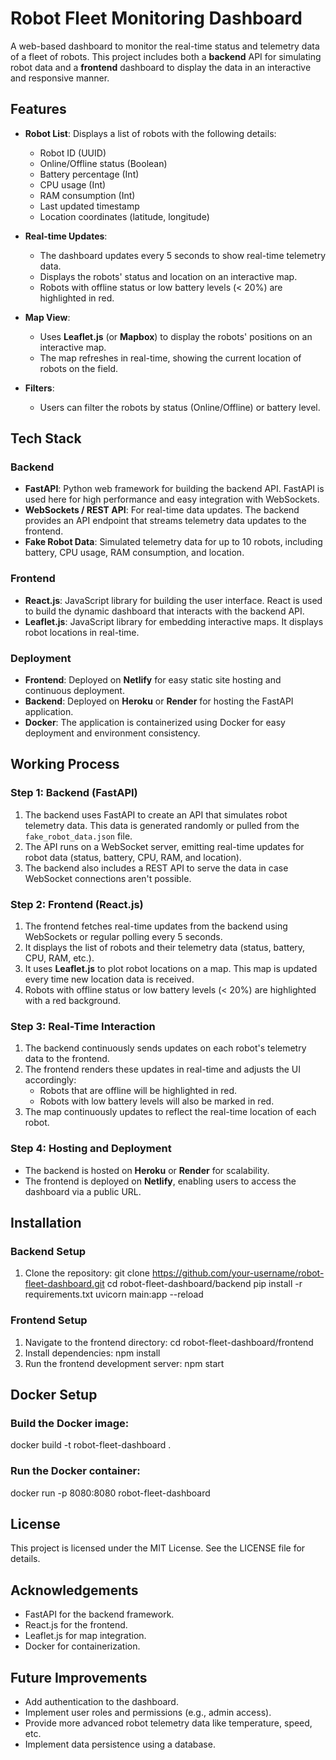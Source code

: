 # Robot Fleet Monitoring Dashboard

A web-based dashboard to monitor the real-time status and telemetry data of a fleet of robots. This project includes both a **backend** API for simulating robot data and a **frontend** dashboard to display the data in an interactive and responsive manner.

## Features

- **Robot List**: Displays a list of robots with the following details:
  - Robot ID (UUID)
  - Online/Offline status (Boolean)
  - Battery percentage (Int)
  - CPU usage (Int)
  - RAM consumption (Int)
  - Last updated timestamp
  - Location coordinates (latitude, longitude)
  
- **Real-time Updates**: 
  - The dashboard updates every 5 seconds to show real-time telemetry data.
  - Displays the robots' status and location on an interactive map.
  - Robots with offline status or low battery levels (< 20%) are highlighted in red.

- **Map View**: 
  - Uses **Leaflet.js** (or **Mapbox**) to display the robots' positions on an interactive map.
  - The map refreshes in real-time, showing the current location of robots on the field.

- **Filters**: 
  - Users can filter the robots by status (Online/Offline) or battery level.

## Tech Stack

### Backend
- **FastAPI**: Python web framework for building the backend API. FastAPI is used here for high performance and easy integration with WebSockets.
- **WebSockets / REST API**: For real-time data updates. The backend provides an API endpoint that streams telemetry data updates to the frontend.
- **Fake Robot Data**: Simulated telemetry data for up to 10 robots, including battery, CPU usage, RAM consumption, and location.

### Frontend
- **React.js**: JavaScript library for building the user interface. React is used to build the dynamic dashboard that interacts with the backend API.
- **Leaflet.js**: JavaScript library for embedding interactive maps. It displays robot locations in real-time.

### Deployment
- **Frontend**: Deployed on **Netlify** for easy static site hosting and continuous deployment.
- **Backend**: Deployed on **Heroku** or **Render** for hosting the FastAPI application.
- **Docker**: The application is containerized using Docker for easy deployment and environment consistency.

## Working Process

### Step 1: Backend (FastAPI)
1. The backend uses FastAPI to create an API that simulates robot telemetry data. This data is generated randomly or pulled from the `fake_robot_data.json` file.
2. The API runs on a WebSocket server, emitting real-time updates for robot data (status, battery, CPU, RAM, and location).
3. The backend also includes a REST API to serve the data in case WebSocket connections aren't possible.

### Step 2: Frontend (React.js)
1. The frontend fetches real-time updates from the backend using WebSockets or regular polling every 5 seconds.
2. It displays the list of robots and their telemetry data (status, battery, CPU, RAM, etc.).
3. It uses **Leaflet.js** to plot robot locations on a map. This map is updated every time new location data is received.
4. Robots with offline status or low battery levels (< 20%) are highlighted with a red background.

### Step 3: Real-Time Interaction
1. The backend continuously sends updates on each robot's telemetry data to the frontend.
2. The frontend renders these updates in real-time and adjusts the UI accordingly:
   - Robots that are offline will be highlighted in red.
   - Robots with low battery levels will also be marked in red.
3. The map continuously updates to reflect the real-time location of each robot.

### Step 4: Hosting and Deployment
- The backend is hosted on **Heroku** or **Render** for scalability.
- The frontend is deployed on **Netlify**, enabling users to access the dashboard via a public URL.

## Installation

### Backend Setup

1. Clone the repository:
   git clone https://github.com/your-username/robot-fleet-dashboard.git
   cd robot-fleet-dashboard/backend
   pip install -r requirements.txt
   uvicorn main:app --reload

### Frontend Setup
1. Navigate to the frontend directory:
  cd robot-fleet-dashboard/frontend
2. Install dependencies:
  npm install
3. Run the frontend development server:
  npm start

## Docker Setup
### Build the Docker image:
docker build -t robot-fleet-dashboard .
### Run the Docker container:
docker run -p 8080:8080 robot-fleet-dashboard

## License
This project is licensed under the MIT License. See the LICENSE file for details.

## Acknowledgements
- FastAPI for the backend framework.
- React.js for the frontend.
- Leaflet.js for map integration.
- Docker for containerization.

## Future Improvements
- Add authentication to the dashboard.
- Implement user roles and permissions (e.g., admin access).
- Provide more advanced robot telemetry data like temperature, speed, etc.
- Implement data persistence using a database.
